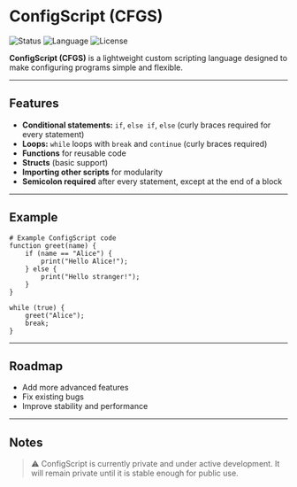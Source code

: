 # ConfigScript (CFGS)

![Status](https://img.shields.io/badge/status-in%20development-yellow)
![Language](https://img.shields.io/badge/language-CFGS-blue)
![License](https://img.shields.io/badge/license-Private-lightgrey)

**ConfigScript (CFGS)** is a lightweight custom scripting language designed to make configuring programs simple and flexible.

---

## Features

- **Conditional statements:** `if`, `else if`, `else` (curly braces required for every statement)  
- **Loops:** `while` loops with `break` and `continue` (curly braces required)  
- **Functions** for reusable code  
- **Structs** (basic support)  
- **Importing other scripts** for modularity  
- **Semicolon required** after every statement, except at the end of a block  

---

## Example

```cfgs
# Example ConfigScript code
function greet(name) {
    if (name == "Alice") {
        print("Hello Alice!");
    } else {
        print("Hello stranger!");
    }
}

while (true) {
    greet("Alice");
    break;
}
```

---

## Roadmap

- Add more advanced features  
- Fix existing bugs  
- Improve stability and performance  

---

## Notes

> ⚠️ ConfigScript is currently private and under active development. It will remain private until it is stable enough for public use.

